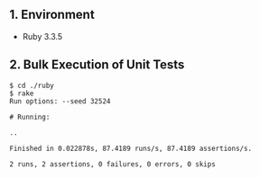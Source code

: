 ## 1. Environment

- Ruby 3.3.5

## 2. Bulk Execution of Unit Tests

```command
$ cd ./ruby
$ rake
Run options: --seed 32524

# Running:

..

Finished in 0.022878s, 87.4189 runs/s, 87.4189 assertions/s.

2 runs, 2 assertions, 0 failures, 0 errors, 0 skips
```
